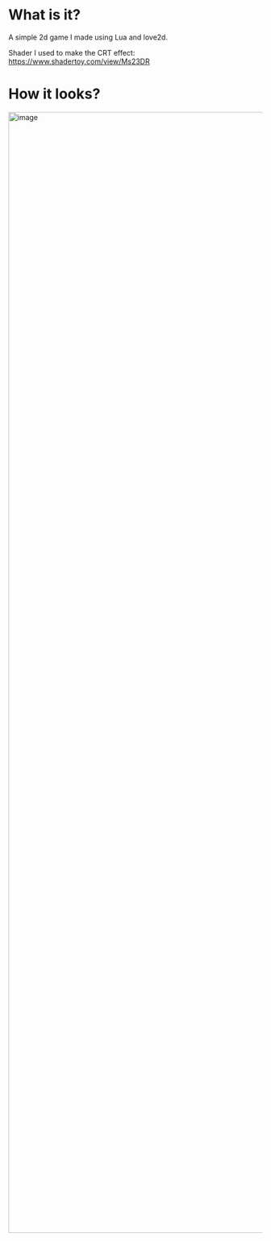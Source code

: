 # What is it?

A simple 2d game I made using Lua and love2d. 

Shader I used to make the CRT effect: https://www.shadertoy.com/view/Ms23DR

# How it looks?

<img width="3420" height="2224" alt="image" src="https://github.com/user-attachments/assets/dc866803-c749-4a0a-adaa-50a2cf108e17" />


